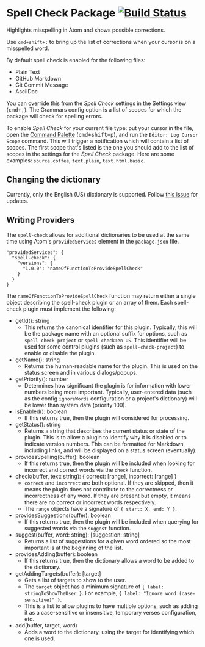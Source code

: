 # Spell Check Package [![Build Status](https://travis-ci.org/atom/spell-check.svg?branch=master)](https://travis-ci.org/atom/spell-check)

Highlights misspelling in Atom and shows possible corrections.

Use `cmd+shift+:` to bring up the list of corrections when your cursor is on a
misspelled word.

By default spell check is enabled for the following files:

* Plain Text
* GitHub Markdown
* Git Commit Message
* AsciiDoc

You can override this from the _Spell Check_ settings in the Settings view
(<kbd>cmd+,</kbd>). The Grammars config option is a list of scopes for which the package
will check for spelling errors.

To enable _Spell Check_ for your current file type: put your cursor in the file,
open the [Command Palette](https://github.com/atom/command-palette)
(<kbd>cmd+shift+p</kbd>), and run the `Editor: Log Cursor Scope` command. This
will trigger a notification which will contain a list of scopes. The first scope
that's listed is the one you should add to the list of scopes in the settings
for the _Spell Check_ package. Here are some examples: `source.coffee`,
`text.plain`, `text.html.basic`.

## Changing the dictionary

Currently, only the English (US) dictionary is supported. Follow [this issue](https://github.com/atom/spell-check/issues/11) for updates.

## Writing Providers

The `spell-check` allows for additional dictionaries to be used at the same time using Atom's `providedServices` element in the `package.json` file.

    "providedServices": {
      "spell-check": {
        "versions": {
          "1.0.0": "nameOfFunctionToProvideSpellCheck"
        }
      }
    }

The `nameOfFunctionToProvideSpellCheck` function may return either a single object describing the spell-check plugin or an array of them. Each spell-check plugin must implement the following:

* getId(): string
    * This returns the canonical identifier for this plugin. Typically, this will be the package name with an optional suffix for options, such as `spell-check-project` or `spell-check:en-US`. This identifier will be used for some control plugins (such as `spell-check-project`) to enable or disable the plugin.
* getName(): string
    * Returns the human-readable name for the plugin. This is used on the status screen and in various dialogs/popups.
* getPriority(): number
    * Determines how significant the plugin is for information with lower numbers being more important. Typically, user-entered data (such as the config `ignoreWords` configuration or a project's dictionary) will be lower than system data (priority 100).
* isEnabled(): boolean
    * If this returns true, then the plugin will considered for processing.
* getStatus(): string
    * Returns a string that describes the current status or state of the plugin. This is to allow a plugin to identify why it is disabled or to indicate version numbers. This can be formatted for Markdown, including links, and will be displayed on a status screen (eventually).
* providesSpelling(buffer): boolean
    * If this returns true, then the plugin will be included when looking for incorrect and correct words via the `check` function.
* check(buffer, text: string): { correct: [range], incorrect: [range] }
    * `correct` and `incorrect` are both optional. If they are skipped, then it means the plugin does not contribute to the correctness or incorrectness of any word. If they are present but empty, it means there are no correct or incorrect words respectively.
    * The `range` objects have a signature of `{ start: X, end: Y }`.
* providesSuggestions(buffer): boolean
    * If this returns true, then the plugin will be included when querying for suggested words via the `suggest` function.
* suggest(buffer, word: string): [suggestion: string]
    * Returns a list of suggestions for a given word ordered so the most important is at the beginning of the list.
* providesAdding(buffer): boolean
    * If this returns true, then the dictionary allows a word to be added to the dictionary.
* getAddingTargets(buffer): [target]
    * Gets a list of targets to show to the user.
    * The `target` object has a minimum signature of `{ label: stringToShowTheUser }`. For example, `{ label: "Ignore word (case-sensitive)" }`.
    * This is a list to allow plugins to have multiple options, such as adding it as a case-sensitive or insensitive, temporary verses configuration, etc.
* add(buffer, target, word)
    * Adds a word to the dictionary, using the target for identifying which one is used.
